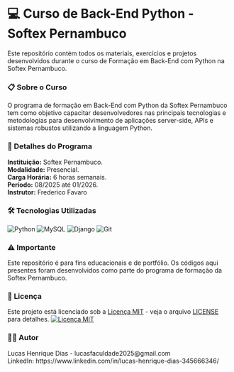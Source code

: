 <h1>💻 Curso de Back-End Python - Softex Pernambuco</h1>
<p>Este repositório contém todos os materiais, exercícios e projetos desenvolvidos durante o curso 
  de Formação em Back-End com Python na Softex Pernambuco.</p>

<h3>📋 Sobre o Curso</h3>
<p>O programa de formação em Back-End com Python da Softex Pernambuco tem como objetivo capacitar 
  desenvolvedores nas principais tecnologias e metodologias para desenvolvimento de aplicações 
  server-side, APIs e sistemas robustos utilizando a linguagem Python.</p>

<h3>🎯 Detalhes do Programa</h3>
<p><strong>Instituição:</strong> Softex Pernambuco.<br>
  <strong>Modalidade:</strong> Presencial.<br>
  <strong>Carga Horária:</strong> 6 horas semanais.<br>
  <strong>Período:</strong> 08/2025 até 01/2026.<br>
  <strong>Instrutor:</strong> Frederico Favaro</p>

<h3>🛠️ Tecnologias Utilizadas</h3>
<div align="left">
  <img src = "https://img.shields.io/badge/Python-3776AB?style=for-the-badge&logo=python&logoColor=white", alt = "Python">
  <img src="https://img.shields.io/badge/MySQL-4479A1?style=for-the-badge&logo=mysql&logoColor=white" alt="MySQL">
  <img src = "https://img.shields.io/badge/Django-092E20?style=for-the-badge&logo=django&logoColor=white", alt = "Django">
  <img src = "https://img.shields.io/badge/Git-F05032?style=for-the-badge&logo=git&logoColor=white", alt = "Git">
</div>

<h3>⚠️ Importante</h3>
<p>Este repositório é para fins educacionais e de portfólio. Os códigos aqui presentes foram desenvolvidos 
  como parte do programa de formação da Softex Pernambuco.</p>

<h3>📄 Licença</h3>
<p>Este projeto está licenciado sob a 
<a href="LICENSE" target="_blank">Licença MIT</a> - 
veja o arquivo <a href="LICENSE" target="_blank">LICENSE</a> para detalhes.

<a href="https://opensource.org/licenses/MIT" target="_blank">
  <img src="https://img.shields.io/badge/License-MIT-yellow.svg" alt="Licença MIT">
</a></p>

<h3>👨‍💻 Autor</h3>
<p>Lucas Henrique Dias - lucasfaculdade2025@gmail.com<br> LinkedIn: https://www.linkedin.com/in/lucas-henrique-dias-345666346/</p>
